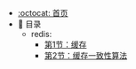 - [:octocat: 首页](/README)
- :memo: 目录
   - redis:
       - [第1节：缓存](/md/redis/谈谈缓存.md)
       - [第2节：缓存一致性算法](/md/redis/缓存一致性算法.md)
   
[//]: # (   - 第2章：基础功能)

[//]: # (   )
[//]: # (       - [第3节：两种方式创建插件工程]&#40;/md/idea-plugin/2021-10-18-第一节：两种方式创建插件工程.md&#41;)

[//]: # (       - [第4节：配置窗体和侧边栏窗体的使用]&#40;/md/idea-plugin/2021-11-03-第二节：配置窗体和侧边栏窗体的使用.md&#41;)

[//]: # (       - [第5节：开发工具栏和Tab页，展示股票行情和K线]&#40;/md/idea-plugin/2021-11-18-第三节：开发工具栏和Tab页展示股票行情和K线.md&#41;)

[//]: # (   )
[//]: # (   - 第3章：基建设计)

[//]: # (   )
[//]: # (       - [第6节：扩展创建工程向导步骤，开发DDD脚手架]&#40;/md/idea-plugin/2021-11-24-第四节：扩展创建工程向导步骤开发DDD脚手架.md&#41;)

[//]: # (       - [第7节：IDEA工程右键菜单，自动生成ORM代码]&#40;/md/idea-plugin/2021-12-08-第五节：IDEA工程右键菜单自动生成ORM代码.md&#41;)

[//]: # (       - [第8节：选定对象批量织入“x.set&#40;y.get&#41;”代码，自动生成vo2dto]&#40;/md/idea-plugin/2021-12-14-第六节：以织入代码的方式自动处理vo2dto.md&#41;)

[//]: # (   )
[//]: # (   - 第4章：辅助工具)

[//]: # (       )
[//]: # (       - [第9节：通过Inspection机制，对静态代码安全审查]&#40;/md/idea-plugin/2021-12-22-第7节：通过Inspection机制为静态代码安全审查.md&#41;)

[//]: # (       - [第10节：在插件中引入探针，基于字节码插桩获取执行SQL]&#40;/md/idea-plugin/2022-01-17-第8节：在插件中引入探针基于字节码插桩获取执行SQL.md&#41;)

[//]: # (       - [第11节：基于IDEA插件开发和字节码插桩技术，实现研发交付质量自动分析]&#40;/md/idea-plugin/2022-01-22-第9节：加载文件生成链表单词树输入属性时英文校准提醒.md&#41;)

[//]: # (       - [第12节：加载文件生成链表单词树，输入属性时英文校准提醒]&#40;/md/idea-plugin/2022-01-23-第10节：基于字节码插桩采集数据实现代码交付质量自动分析.md&#41;)
